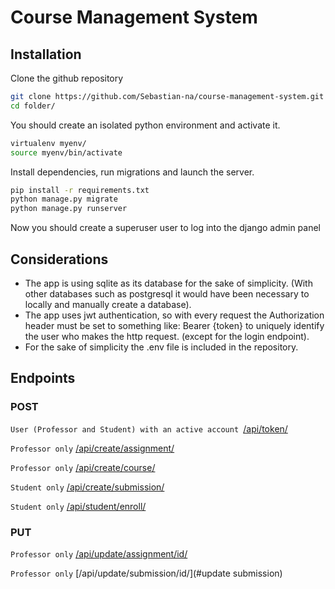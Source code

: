 # Course Management System

## Installation
Clone the github repository

```sh
git clone https://github.com/Sebastian-na/course-management-system.git folder
cd folder/
```

You should create an isolated python environment and activate it.

```sh
virtualenv myenv/
source myenv/bin/activate
```

Install dependencies, run migrations and launch the server. 

```sh
pip install -r requirements.txt 
python manage.py migrate
python manage.py runserver
```

Now you should create a superuser user to log into the django admin panel

## Considerations
- The app is using sqlite as its database for the sake of simplicity. (With other databases such as postgresql it would have been necessary to locally and manually create a database). 
- The app uses jwt authentication, so with every request the Authorization header must be set to something like: Bearer {token} to uniquely identify the user who makes the http request. (except for the login endpoint).
- For the sake of simplicity the .env file is included in the repository.

## Endpoints

### POST
`User (Professor and Student) with an active account `[/api/token/](#login)

`Professor only`  [/api/create/assignment/](#create-assignment) 

`Professor only`  [/api/create/course/](#create-course) 

`Student only`  [/api/create/submission/](#create-submission) 

`Student only` [/api/student/enroll/](#enroll-student)

### PUT
`Professor only`  [/api/update/assignment/id/](#update-assignment)

`Professor only`  [/api/update/submission/id/](#update submission)
